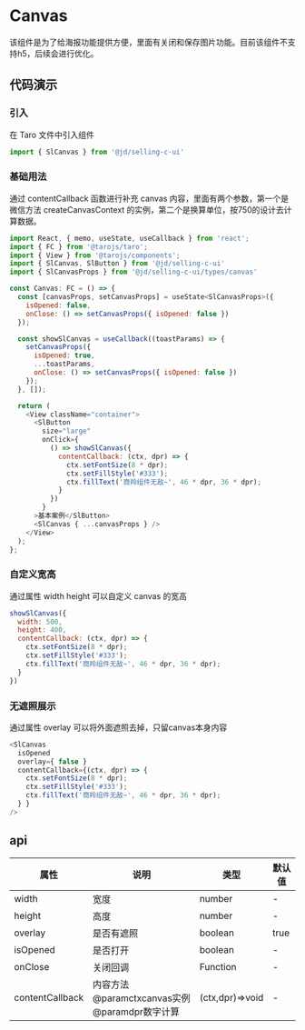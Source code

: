 # Canvas
该组件是为了给海报功能提供方便，里面有关闭和保存图片功能。目前该组件不支持h5，后续会进行优化。

## 代码演示
### 引入
在 Taro 文件中引入组件
```js
import { SlCanvas } from '@jd/selling-c-ui'
```

### 基础用法
通过 contentCallback 函数进行补充 canvas 内容，里面有两个参数，第一个是微信方法 createCanvasContext 的实例，第二个是换算单位，按750的设计去计算数据。
```js
import React, { memo, useState, useCallback } from 'react';
import { FC } from '@tarojs/taro';
import { View } from '@tarojs/components';
import { SlCanvas, SlButton } from '@jd/selling-c-ui'
import { SlCanvasProps } from '@jd/selling-c-ui/types/canvas'

const Canvas: FC = () => {
  const [canvasProps, setCanvasProps] = useState<SlCanvasProps>({ 
    isOpened: false,
    onClose: () => setCanvasProps({ isOpened: false })
  });

  const showSlCanvas = useCallback((toastParams) => {
    setCanvasProps({
      isOpened: true,
      ...toastParams,
      onClose: () => setCanvasProps({ isOpened: false })
    });
  }, []);

  return (
    <View className="container">
      <SlButton 
        size="large"
        onClick={ 
          () => showSlCanvas({ 
            contentCallback: (ctx, dpr) => {
              ctx.setFontSize(8 * dpr);
              ctx.setFillStyle('#333');
              ctx.fillText('商羚组件无敌~', 46 * dpr, 36 * dpr);
            } 
          }) 
        }
      >基本案例</SlButton>
      <SlCanvas { ...canvasProps } />
    </View>
  );
};
```

### 自定义宽高
通过属性 width height 可以自定义 canvas 的宽高
```js
showSlCanvas({ 
  width: 500,
  height: 400,
  contentCallback: (ctx, dpr) => {
    ctx.setFontSize(8 * dpr);
    ctx.setFillStyle('#333');
    ctx.fillText('商羚组件无敌~', 46 * dpr, 36 * dpr);
  } 
})
```

### 无遮照展示
通过属性 overlay 可以将外面遮照去掉，只留canvas本身内容
```js
<SlCanvas 
  isOpened
  overlay={ false }
  contentCallback={(ctx, dpr) => {
    ctx.setFontSize(8 * dpr);
    ctx.setFillStyle('#333');
    ctx.fillText('商羚组件无敌~', 46 * dpr, 36 * dpr);
  } }
/>
```

## api
|  属性   | 说明  | 类型 | 默认值 |
|  ----  | ----  | ---- | ---- |
| width | 宽度 | number | - |
| height | 高度 | number | - |
| overlay | 是否有遮照 | boolean | true |
| isOpened | 是否打开 | boolean | - |
| onClose | 关闭回调 | Function | - |
| contentCallback | 内容方法@paramctxcanvas实例@paramdpr数字计算 | (ctx,dpr)=>void | - |
